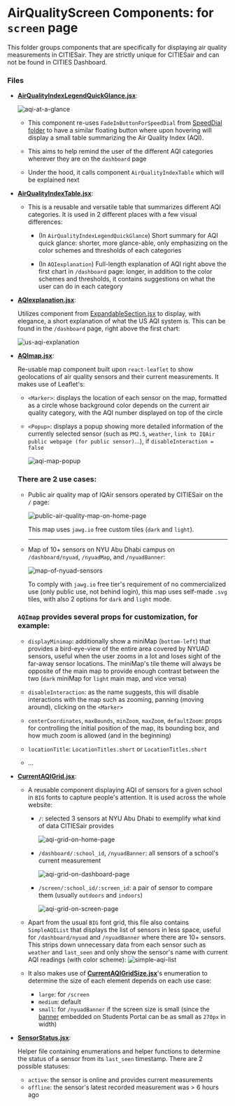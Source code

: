 # AirQualityScreen Components: for `screen` page

This folder groups components that are specifically for displaying air quality measurements in CITIESair. They are strictly unique for CITIESair and can not be found in CITIES Dashboard.

### Files

- [**AirQualityIndexLegendQuickGlance.jsx**](./AirQualityIndexLegendQuickGlance.jsx): 

  ![aqi-at-a-glance](/documentation/aqi-at-a-glance.png)

  - This component re-uses `FadeInButtonForSpeedDial` from [SpeedDial folder](/src/Components/SpeedDial/FadeInButtonForSpeedDial.jsx) to have a similar floating button where upon hovering will display a small table summarizing the Air Quality Index (AQI).

  - This aims to help remind the user of the different AQI categories wherever they are on the `dashboard` page

  - Under the hood, it calls component `AirQualityIndexTable` which will be explained next

- [**AirQualityIndexTable.jsx**](./AirQualityIndexTable.jsx): 

  - This is a reusable and versatile table that summarizes different AQI categories. It is used in 2 different places with a few visual differences:

    - (In `AirQualityIndexLegendQuickGlance`) Short summary for AQI quick glance: shorter, more glance-able, only emphasizing on the color schemes and thresholds of each categories
      
    - (In `AQIexplanation`) Full-length explanation of AQI right above the first chart in `/dashboard` page: longer, in addition to the color schemes and thresholds, it contains suggestions on what the user can do in each category
    
- [**AQIexplanation.jsx**](./AQIexplanation.jsx): 

  Utilizes component from [ExpandableSection.jsx](/src/Components/ExpandableSection/ExpandableSection.jsx) to display, with elegance, a short explanation of what the US AQI system is. This can be found in the `/dashboard` page, right above the first chart:

  ![us-aqi-explanation](/documentation/us-aqi-explanation.png)

- [**AQImap.jsx**](./AQImap.jsx): 

  Re-usable map component built upon `react-leaflet` to show geolocations of air quality sensors and their current measurements. It makes use of Leaflet's:

  - `<Marker>`: displays the location of each sensor on the map, formatted as a circle whose background color depends on the current air quality category, with the AQI number displayed on top of the circle

  - `<Popup>`: displays a popup showing more detailed information of the currently selected sensor (such as `PM2.5`, `weather`, `link to IQAir public webpage (for public sensor)`...), if `disableInteraction = false`

    ![aqi-map-popup](/documentation/aqi-map-popup.png)
  
  ### There are 2 use cases:

  - Public air quality map of IQAir sensors operated by CITIESair on the `/` page:

    ![public-air-quality-map-on-home-page](/documentation/home-page-2.png)

      This map uses `jawg.io` free custom tiles (`dark` and `light`). 

      ---

  - Map of 10+ sensors on NYU Abu Dhabi campus on `/dashboard/nyuad`, `/nyuadMap`, and `/nyuadBanner`:

    ![map-of-nyuad-sensors](/documentation/dashboard-page-2.png)

      To comply with `jawg.io` free tier's requirement of no commercialized use (only public use, not behind login), this map uses self-made `.svg` tiles, with also 2 options for `dark` and `light` mode.

  ### `AQImap` provides several props for customization, for example:

  - `displayMinimap`: additionally show a miniMap (`bottom-left`) that provides a bird-eye-view of the entire area covered by NYUAD sensors, useful when the user zooms in a lot and loses sight of the far-away sensor locations. The miniMap's tile theme will always be opposite of the main map to provide enough contrast between the two (`dark` miniMap for `light` main map, and vice versa)

  - `disableInteraction`: as the name suggests, this will disable interactions with the map such as zooming, panning (moving around), clicking on the `<Marker>`

  - `centerCoordinates`, `maxBounds`, `minZoom`, `maxZoom`, `defaultZoom`: props for controlling the initial position of the map, its bounding box, and how much zoom is allowed (and in the beginning)

  - `locationTitle`: `LocationTitles.short` or `LocationTitles.short`

  - ...

- [**CurrentAQIGrid.jsx**](./CurrentAQIGrid.jsx): 

  - A reusable component displaying AQI of sensors for a given school in `BIG` fonts to capture people's attention. It is used across the whole website:
    - `/`: selected 3 sensors at NYU Abu Dhabi to exemplify what kind of data CITIESair provides 

      ![aqi-grid-on-home-page](/documentation/home-page-1.png)

    - `/dashboard/:school_id`, `/nyuadBanner`: all sensors of a school's current measurement

      ![aqi-grid-on-dashboard-page](/documentation/dashboard-page-2.png)

    - `/screen/:school_id/:screen_id`: a pair of sensor to compare them (usually `outdoors` and `indoors`)

      ![aqi-grid-on-screen-page](/documentation/screen-page.png)

  - Apart from the usual `BIG` font grid, this file also contains `SimpleAQIList` that displays the list of sensors in less space, useful for `/dashboard/nyuad` and `/nyuadBanner` where there are 10+ sensors. This strips down unnecessary data from each sensor such as `weather` and `last_seen` and only show the sensor's name with current AQI readings (with color scheme):
    ![simple-aqi-list](/documentation/simple-aqi-list.png)

  - It also makes use of [**CurrentAQIGridSize.jsx**](./CurrentAQIGridSize.jsx)'s enumeration to determine the size of each element depends on each use case:
    - `large`: for `/screen`
    - `medium`: default
    - `small`: for `/nyuadBanner` if the screen size is small (since the [banner](/src/Pages/Embeds/README.md) embedded on Students Portal can be as small as `270px` in width)

- [**SensorStatus.jsx**](./SensorStatus.jsx): 

  Helper file containing enumerations and helper functions to determine the status of a sensor from its `last_seen` timestamp. There are 2 possible statuses:
    - `active`: the sensor is online and provides current measurements
    - `offline`: the sensor's latest recorded measurement was > 6 hours ago
